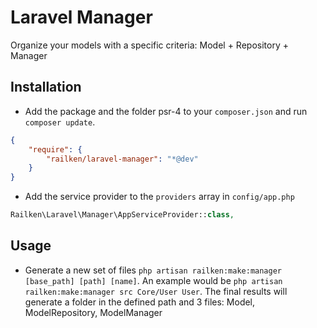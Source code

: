 # Laravel Manager

Organize your models with a specific criteria: Model + Repository + Manager

## Installation

- Add the package and the folder psr-4 to your `composer.json` and run `composer update`.
```json
{
    "require": {
        "railken/laravel-manager": "*@dev"
    }
}
```
- Add the service provider to the `providers` array in `config/app.php`

```php
Railken\Laravel\Manager\AppServiceProvider::class,
```

## Usage

- Generate a new set of files `php artisan railken:make:manager [base_path] [path] [name]`. An example would be `php artisan railken:make:manager src Core/User User`. 
The final results will generate a folder in the defined path and 3 files: Model, ModelRepository, ModelManager
